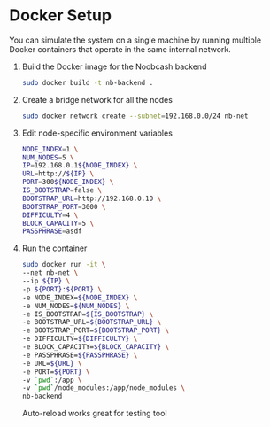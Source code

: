 # Docker Setup

You can simulate the system on a single machine by running multiple Docker containers that operate in the same internal network.

1. Build the Docker image for the Noobcash backend

    ```sh
    sudo docker build -t nb-backend .
    ```

2. Create a bridge network for all the nodes

    ```sh
    sudo docker network create --subnet=192.168.0.0/24 nb-net
    ```

3. Edit node-specific environment variables

    ```sh
    NODE_INDEX=1 \
    NUM_NODES=5 \
    IP=192.168.0.1${NODE_INDEX} \
    URL=http://${IP} \
    PORT=300${NODE_INDEX} \
    IS_BOOTSTRAP=false \
    BOOTSTRAP_URL=http://192.168.0.10 \
    BOOTSTRAP_PORT=3000 \
    DIFFICULTY=4 \
    BLOCK_CAPACITY=5 \
    PASSPHRASE=asdf
    ```

4. Run the container
    ```sh
    sudo docker run -it \
    --net nb-net \
    --ip ${IP} \
    -p ${PORT}:${PORT} \
    -e NODE_INDEX=${NODE_INDEX} \
    -e NUM_NODES=${NUM_NODES} \
    -e IS_BOOTSTRAP=${IS_BOOTSTRAP} \
    -e BOOTSTRAP_URL=${BOOTSTRAP_URL} \
    -e BOOTSTRAP_PORT=${BOOTSTRAP_PORT} \
    -e DIFFICULTY=${DIFFICULTY} \
    -e BLOCK_CAPACITY=${BLOCK_CAPACITY} \
    -e PASSPHRASE=${PASSPHRASE} \
    -e URL=${URL} \
    -e PORT=${PORT} \
    -v `pwd`:/app \
    -v `pwd`/node_modules:/app/node_modules \
    nb-backend
    ```
    Auto-reload works great for testing too!
